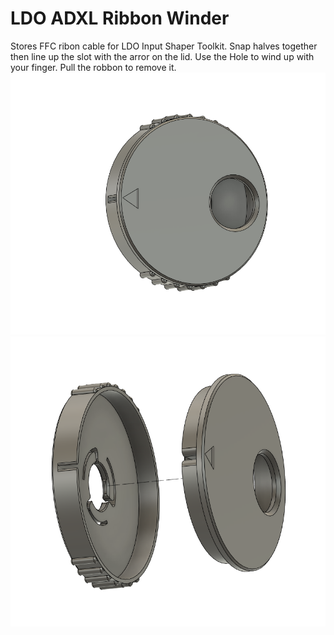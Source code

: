 # LDO ADXL Ribbon Winder
Stores FFC ribon cable for LDO Input Shaper Toolkit. Snap halves together then line up the slot with the arror on the lid. Use the Hole to wind up with your finger. Pull the robbon to remove it. 
<img src="./Images/winder assembled.png" width=600>
<img src="./Images/Winder Exploded.png" width=600>
